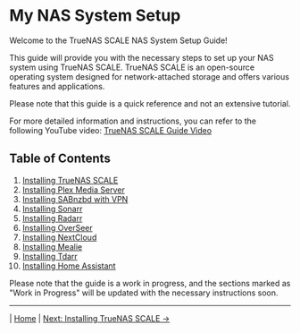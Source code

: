 # My NAS System Setup

Welcome to the TrueNAS SCALE NAS System Setup Guide!

This guide will provide you with the necessary steps to set up your NAS system using TrueNAS SCALE. TrueNAS SCALE is an open-source operating system designed for network-attached storage and offers various features and applications.

Please note that this guide is a quick reference and not an extensive tutorial.

For more detailed information and instructions, you can refer to the following YouTube video: [TrueNAS SCALE Guide Video](https://www.youtube.com/watch?v=C-UI8Wvl9YU)

## Table of Contents

1. [Installing TrueNAS SCALE](1.%20Installing%20TrueNAS%20Scale.md)
2. [Installing Plex Media Server](2.%20Installing%20Plex%20Media%20Server.md)
3. [Installing SABnzbd with VPN](3.%20Installing%20SABnzbd%20&%20VPN.md)
4. [Installing Sonarr](4.%20Installing%20Sonarr.md)
5. [Installing Radarr](5.%20Installing%20Radarr.md)
6. [Installing OverSeer](6.%20Installing%20Overseer.md)
7. [Installing NextCloud](7.%20Installing%20NextCloud.md)
8. [Installing Mealie](8.%20Installing%20Mealie.md)
9. [Installing Tdarr](9.%20Installing%20Tdarr.md)
10. [Installing Home Assistant](10.%20Installing%20Home%20Assistant.md)

Please note that the guide is a work in progress, and the sections marked as "Work in Progress" will be updated with the necessary instructions soon.

---

| [Home](README.md) | [Next: Installing TrueNAS SCALE &rarr;](1.%20Installing%20TrueNAS%20Scale.md)
